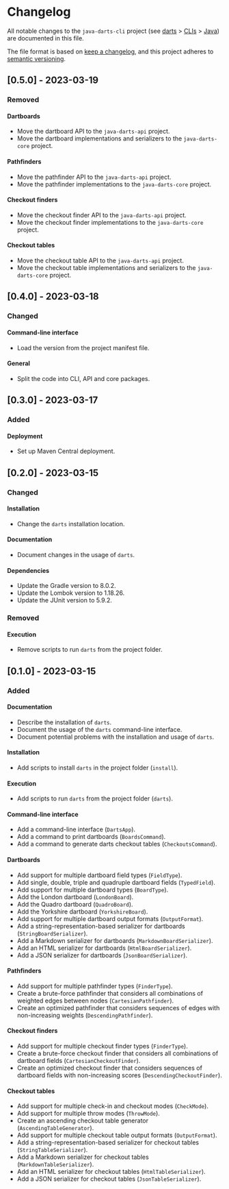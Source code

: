 # Changelog

All notable changes to the `java-darts-cli` project (see [darts](https://github.com/mauritssilvis/darts) > [CLIs](https://github.com/mauritssilvis/darts/tree/main/cli) > [Java](.)) are documented in this file.

The file format is based on [keep a changelog](https://keepachangelog.com/en/1.0.0/),
and this project adheres to [semantic versioning](https://semver.org/spec/v2.0.0.html).

## [0.5.0] - 2023-03-19

### Removed

#### Dartboards

- Move the dartboard API to the `java-darts-api` project.
- Move the dartboard implementations and serializers to the `java-darts-core` project.

#### Pathfinders

- Move the pathfinder API to the `java-darts-api` project.
- Move the pathfinder implementations to the `java-darts-core` project.

#### Checkout finders

- Move the checkout finder API to the `java-darts-api` project.
- Move the checkout finder implementations to the `java-darts-core` project.

#### Checkout tables

- Move the checkout table API to the `java-darts-api` project.
- Move the checkout table implementations and serializers to the `java-darts-core` project.

## [0.4.0] - 2023-03-18

### Changed

#### Command-line interface

- Load the version from the project manifest file.

#### General

- Split the code into CLI, API and core packages.

## [0.3.0] - 2023-03-17

### Added

#### Deployment

- Set up Maven Central deployment.

## [0.2.0] - 2023-03-15

### Changed

#### Installation

- Change the `darts` installation location.

#### Documentation

- Document changes in the usage of `darts`.

#### Dependencies

- Update the Gradle version to 8.0.2.
- Update the Lombok version to 1.18.26.
- Update the JUnit version to 5.9.2.

### Removed

#### Execution

- Remove scripts to run `darts` from the project folder.

## [0.1.0] - 2023-03-15

### Added

#### Documentation

- Describe the installation of `darts`.
- Document the usage of the `darts` command-line interface.
- Document potential problems with the installation and usage of `darts`.

#### Installation

- Add scripts to install `darts` in the project folder (`install`).

#### Execution

- Add scripts to run `darts` from the project folder (`darts`).

#### Command-line interface

- Add a command-line interface (`DartsApp`).
- Add a command to print dartboards (`BoardsCommand`).
- Add a command to generate darts checkout tables (`CheckoutsCommand`).

#### Dartboards

- Add support for multiple dartboard field types (`FieldType`).
- Add single, double, triple and quadruple dartboard fields (`TypedField`).
- Add support for multiple dartboard types (`BoardType`).
- Add the London dartboard (`LondonBoard`).
- Add the Quadro dartboard (`QuadroBoard`).
- Add the Yorkshire dartboard (`YorkshireBoard`).
- Add support for multiple dartboard output formats (`OutputFormat`).
- Add a string-representation-based serializer for dartboards (`StringBoardSerializer`).
- Add a Markdown serializer for dartboards (`MarkdownBoardSerializer`).
- Add an HTML serializer for dartboards (`HtmlBoardSerializer`).
- Add a JSON serializer for dartboards (`JsonBoardSerializer`).

#### Pathfinders

- Add support for multiple pathfinder types (`FinderType`).
- Create a brute-force pathfinder that considers all combinations of weighted edges between nodes (`CartesianPathfinder`).
- Create an optimized pathfinder that considers sequences of edges with non-increasing weights (`DescendingPathfinder`).

#### Checkout finders

- Add support for multiple checkout finder types (`FinderType`).
- Create a brute-force checkout finder that considers all combinations of dartboard fields (`CartesianCheckoutFinder`).
- Create an optimized checkout finder that considers sequences of dartboard fields with non-increasing scores (`DescendingCheckoutFinder`).

#### Checkout tables

- Add support for multiple check-in and checkout modes (`CheckMode`).
- Add support for multiple throw modes (`ThrowMode`).
- Create an ascending checkout table generator (`AscendingTableGenerator`).
- Add support for multiple checkout table output formats (`OutputFormat`).
- Add a string-representation-based serializer for checkout tables (`StringTableSerializer`).
- Add a Markdown serializer for checkout tables (`MarkdownTableSerializer`).
- Add an HTML serializer for checkout tables (`HtmlTableSerializer`).
- Add a JSON serializer for checkout tables (`JsonTableSerializer`).
